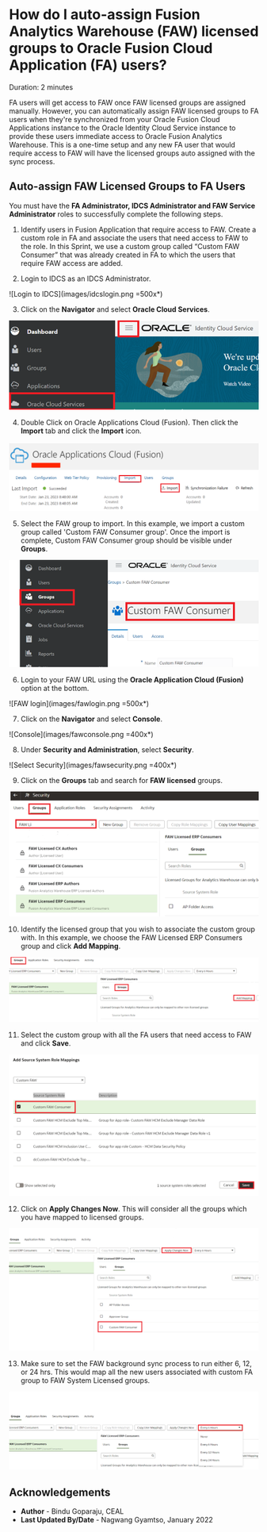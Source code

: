 # How do I auto-assign Fusion Analytics Warehouse (FAW) licensed groups to Oracle Fusion Cloud Application (FA) users?

Duration: 2 minutes

FA users will get access to FAW once FAW licensed groups are assigned manually. However, you can automatically assign FAW licensed groups to FA users when they're synchronized from your Oracle Fusion Cloud Applications instance to the Oracle Identity Cloud Service instance to provide these users immediate access to Oracle Fusion Analytics Warehouse. This is a one-time setup and any new FA user that would require access to FAW will have the licensed groups auto assigned with the sync process.

## Auto-assign FAW Licensed Groups to FA Users
You must have the **FA Administrator, IDCS Administrator and FAW Service Administrator** roles to successfully complete the following steps.

1. Identify users in Fusion Application that require access to FAW. Create a custom role in FA and associate the users that need access to FAW to the role. In this Sprint, we use a custom group called “Custom FAW Consumer” that was already created in FA to which the users that require FAW access are added.

2. Login to IDCS as an IDCS Administrator.

  ![Login to IDCS](images/idcslogin.png =500x*)

3. Click on the **Navigator** and select **Oracle Cloud Services**.

  ![Navigate to OCS](images/idcsappnavigator.png)

4. Double Click on Oracle Applications Cloud (Fusion). Then click the **Import** tab and click the **Import** icon.

  ![IDCS import](images/idcsimport.png)

5. Select the FAW group to import. In this example, we import a custom group called 'Custom FAW Consumer group'. Once the import is complete, Custom FAW Consumer group should be visible under **Groups**.

  ![IDCS group verification](images/idcsgroupverification.png)

6. Login to your FAW URL using the **Oracle Application Cloud (Fusion)** option at the bottom.

  ![FAW login](images/fawlogin.png =500x*)

7. Click on the **Navigator** and select **Console**.

  ![Console](images/fawconsole.png =400x*)

8. Under **Security and Administration**, select **Security**.

  ![Select Security](images/fawsecurity.png =400x*)

9. Click on the **Groups** tab and search for **FAW licensed** groups.

  ![FAW group search](images/fawgroupsearch.png)

10. Identify the licensed group that you wish to associate the custom group with. In this example, we choose the FAW Licensed ERP Consumers group and click **Add Mapping**.

  ![Add mapping](images/fawaddmapping.png)

11. Select the custom group with all the FA users that need access to FAW and click **Save**.

  ![Associate group](images/fawassociategroup.png)

12. Click on **Apply Changes Now**. This will consider all the groups which you have mapped to licensed groups.

  ![Apply changes](images/fawapplychanges.png)

13. Make sure to set the FAW background sync process to run either 6, 12, or 24 hrs. This would map all the new users associated with custom FA group to FAW System Licensed groups.

  ![Sync schedule](images/fawsyncschedule.png)


## Acknowledgements
* **Author** - Bindu Goparaju, CEAL
* **Last Updated By/Date** - Nagwang Gyamtso, January 2022
